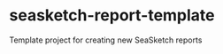 seasketch-report-template
=========================

Template project for creating new SeaSketch reports
